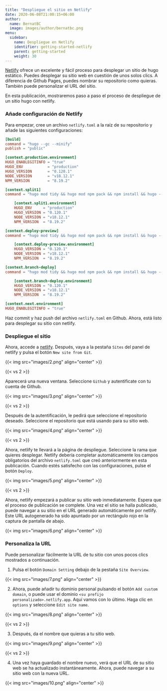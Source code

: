 ```yaml
---
title: "Despliegue el sitio en Netlify"
date: 2020-06-08T21:00:15+06:00
author:
  name: BernatBC
  image: images/author/bernatbc.png
menu:
  sidebar:
    name: Despliegue en Netlify
    identifier: getting-started-netlify
    parent: getting-started
    weight: 30
---
```


[Netlify](https://www.netlify.com/) ofrece un excelente y fácil proceso para desplegar un sitio de hugo estático. Puedes desplegar su sitio web en cuestión de unos solos clics. A diferencia de Github Pages, puedes nombrar su repositorio como quieras. También puede personalizar el URL del sitio.

En esta publicación, mostraremos paso a paso el proceso de despliegue de un sitio hugo con netlify.

### Añade configuración de Netlify

Para empezar, cree un archivo `netlify.toml` a la raíz de su repositorio y añade las siguientes configuraciones:

```toml
[build]
command = "hugo --gc --minify"
publish = "public"

[context.production.environment]
HUGO_ENABLEGITINFO = "true"
HUGO_ENV           = "production"
HUGO_VERSION       = "0.120.1"
NODE_VERSION       = "v18.12.1"
NPM_VERSION        = "8.19.2"

[context.split1]
command = "hugo mod tidy && hugo mod npm pack && npm install && hugo --gc --minify --enableGitInfo"

    [context.split1.environment]
    HUGO_ENV     = "production"
    HUGO_VERSION = "0.120.1"
    NODE_VERSION = "v18.12.1"
    NPM_VERSION  = "8.19.2"

[context.deploy-preview]
command = "hugo mod tidy && hugo mod npm pack && npm install && hugo --gc --minify --buildFuture -b $DEPLOY_PRIME_URL"

    [context.deploy-preview.environment]
    HUGO_VERSION = "0.120.1"
    NODE_VERSION = "v18.12.1"
    NPM_VERSION  = "8.19.2"

[context.branch-deploy]
command = "hugo mod tidy && hugo mod npm pack && npm install && hugo --gc --minify -b $DEPLOY_PRIME_URL"

    [context.branch-deploy.environment]
    HUGO_VERSION = "0.120.1"
    NODE_VERSION = "v18.12.1"
    NPM_VERSION  = "8.19.2"

[context.next.environment]
HUGO_ENABLEGITINFO = "true"
```

Haz commit y haz push del archivo `netlify.toml` en Github. Ahora, está listo para desplegar su sitio con netlify.

### Despliegue el sitio

Ahora, accede a [netlify](https://www.netlify.com/). Después, vaya a la pestaña `Sites` del panel de netlify y pulsa el botón `New site from Git`.

{{< img src="images/2.png" align="center" >}}

{{< vs 2 >}}

Aparecerá una nueva ventana. Seleccione `Github` y autentificate con tu cuenta de Github.

{{< img src="images/3.png" align="center" >}}

{{< vs 2 >}}

Después de la autentificación, le pedirá que seleccione el repositorio deseado. Seleccione el repositorio que está usando para su sitio web.

{{< img src="images/4.png" align="center" >}}

{{< vs 2 >}}

Ahora, netlify te llevará a la página de despliegue. Seleccione la rama que quieres desplegar. Netlify debería completar automáticamente los campos obligatorios del archivo `netlify.toml` que creó anteriormente en esta publicación. Cuando estés satisfecho con las configuraciones, pulse el botón `Deploy`.

{{< img src="images/5.png" align="center" >}}

{{< vs 2 >}}

Ahora, netlify empezará a publicar su sitio web inmediatamente. Espera que el proceso de publicación se complete. Una vez el sitio se halla publicado, puede navegar a su sitio en el URL generado automáticamente por netlify. Este URL autogenerado ha sido apuntado por un rectángulo rojo en la captura de pantalla de abajo.

{{< img src="images/6.png" align="center" >}}

### Personaliza la URL

Puede personalizar fácilmente la URL de tu sitio con unos pocos clics mostrados a continuación.

1. Pulsa el botón `Domain Setting` debajo de la pestaña `Site Overview`.

{{< img src="images/7.png" align="center" >}}

2. Ahora, puede añadir tu dominio personal pulsando el botón `Add custom domain`, o puede usar el dominio `<su prefijo personalizado>.netlify.app`. Aquí vamos con lo último. Haga clic en `options` y seleccione `Edit site name`.

{{< img src="images/8.png" align="center" >}}

{{< vs 2 >}}

3. Después, da el nombre que quieras a tu sitio web.

{{< img src="images/9.png" align="center" >}}

{{< vs 2 >}}

4. Una vez haya guardado el nombre nuevo, verá que el URL de su sitio web se ha actualizado instantáneamente. Ahora, puede navegar a su sitio web con la nueva URL.

{{< img src="images/10.png" align="center" >}}
